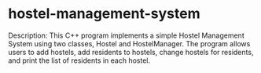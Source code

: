 # hostel-management-system
Description:  This C++ program implements a simple Hostel Management System using two classes, Hostel and HostelManager. The program allows users to add hostels, add residents to hostels, change hostels for residents, and print the list of residents in each hostel.
